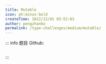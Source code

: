 ```yaml
---
title: Mutable
icon: ph:minus-bold
createTime: 2022/12/01 03:52:03
author: pengzhanbo
permalink: /type-challenges/medium/mutable/
---
```


::: info 题目
Github: []()

```ts

```

:::

